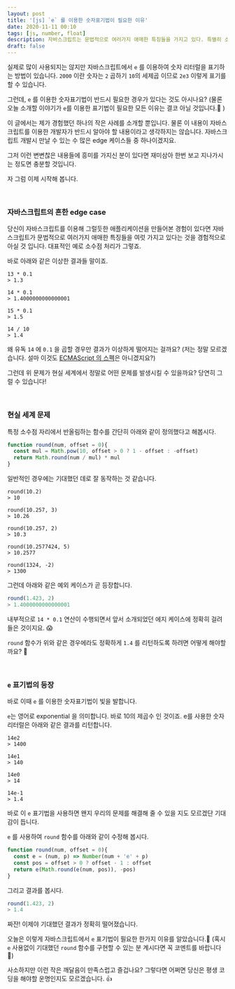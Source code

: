 ```yaml
---
layout: post
title: '[js] `e` 를 이용한 숫자표기법이 필요한 이유'
date: 2020-11-11 00:10
tags: [js, number, float]
description: 자바스크립트는 문법적으로 여러가지 애매한 특징들을 가지고 있다. 특별히 소수점 처리가 범상치 않다는 것은 이미 대충은 알고 있을 것이다. 왜 유독 14 에 0.1 을 곱할 경우만 결과가 이상하게 떨어지는 걸까? 위 문제가 현실 세계에서 어떤 문제를 발생시킬 수 있을 지 직접 예시를 통해 확인해 보자.
draft: false
---
```


실제로 많이 사용되지는 않지만 자바스크립트에서 `e` 를 이용하여 숫자 리터럴을 표기하는 방법이 있습니다. `2000` 이란 숫자는 `2` 곱하기 `10`의 세제곱 이므로 `2e3` 이렇게 표기를 할 수 있습니다.

그런데, `e` 를 이용한 숫자표기법이 반드시 필요한 경우가 있다는 것도 아시나요?
(물론 오늘 소개할 이야기가 `e`를 이용한 표기법이 필요한 모든 이유는 결코 아닐 것입니다.🙅 )

이 글에서는 제가 경험했던 하나의 작은 사례를 소개할 뿐입니다. 물론 이 내용이 자바스크립트를 이용한 개발자가 반드시 알아야 할 내용이라고 생각하지는 않습니다. 자바스크립트 개발시 만날 수 있는 수 많은 edge 케이스들 중 하나이겠지요.

그저 이런 변변찮은 내용들에 흥미를 가지신 분이 있다면 재미삼아 한번 보고 지나가시는 정도면 충분할 것입니다.

자 그럼 이제 시작해 봅니다.

<br>

### 자바스크립트의 흔한 edge case

당신이 자바스크립트를 이용해 그럴듯한 애플리케이션을 만들어본 경험이 있다면 자바스크립트가 문법적으로 여러가지 애매한 특징들을 여럿 가지고 있다는 것을 경험적으로 아실 것 입니다. 대표적인 예로 소수점 처리가 그렇죠.

바로 아래와 같은 이상한 결과들 말이죠.

```html{4-5}
13 * 0.1
> 1.3

14 * 0.1
> 1.4000000000000001

15 * 0.1
> 1.5

14 / 10
> 1.4
```

왜 유독 `14` 에 `0.1` 을 곱할 경우만 결과가 이상하게 떨어지는 걸까요? (저는 정말 모르겠습니다. 설마 이것도 [ECMAScript 의 스펙](https://www.ecma-international.org/ecma-262/11.0/index.html#title)은 아니겠지요?)

그런데 위 문제가 현실 세계에서 정말로 어떤 문제를 발생시킬 수 있을까요? 당연히 그럴 수 있습니다!

<br>

### 현실 세계 문제
특정 소수점 자리에서 반올림하는 함수를 간단히 아래와 같이 정의했다고 해봅시다.

```js
function round(num, offset = 0){
  const mul = Math.pow(10, offset > 0 ? 1 - offset : -offset)
  return Math.round(num / mul) * mul
}
```

일반적인 경우에는 기대했던 데로 잘 동작하는 것 같습니다.

```
round(10.2)
> 10

round(10.257, 3)
> 10.26

round(10.257, 2)
> 10.3

round(10.2577424, 5)
> 10.2577

round(1324, -2)
> 1300
```

그런데 아래와 같은 예외 케이스가 곧 등장합니다.

```js
round(1.423, 2)
> 1.4000000000000001
```

내부적으로 `14 * 0.1` 연산이 수행되면서 앞서 소개되었던 에지 케이스에 정확히 걸려 들은 것이지요. 😱

`round` 함수가 위와 같은 경우에라도 정확하게 `1.4` 를 리턴하도록 하려면 어떻게 해야할까요? 🤔

<br>

### `e` 표기법의 등장

바로 이때 `e` 를 이용한 숫자표기법이 빛을 발합니다.

`e`는 영어로 exponential 을 의미합니다. 바로 10의 제곱수 인 것이죠. e를 사용한 숫자 리터럴은 아래와 같은 결과를 리턴합니다.

```
14e2
> 1400

14e1
> 140

14e0
> 14

14e-1
> 1.4
```

바로 이 `e` 표기법을 사용하면 왠지 우리의 문제를 해결해 줄 수 있을 지도 모르겠단 기대감이 듭니다. 

`e` 를 사용하여 `round` 함수를 아래와 같이 수정해 봅시다.

```js
function round(num, offset = 0){
  const e = (num, p) => Number(num + 'e' + p)
  const pos = offset > 0 ? offset - 1 : offset
  return e(Math.round(e(num, pos)), -pos)
}
```

그리고 결과를 봅시다.

```js
round(1.423, 2)
> 1.4
```

짜잔! 이제야 기대했던 결과가 정확히 떨어졌습니다.

오늘은 이렇게 자바스크립트에서 `e` 표기법이 필요한 한가지 이유를 알았습니다.🙂 (혹시 `e` 사용없이 기대했던 `round` 함수를 구현할 수 있는 분 계시다면 꼭 코멘트를 바랍니다 🙏)

사소하지만 이런 작은 깨달음이 만족스럽고 즐겁나요? 그렇다면 어쩌면 당신은 평생 코딩을 해야할 운명인지도 모르겠습니다. 👍 
